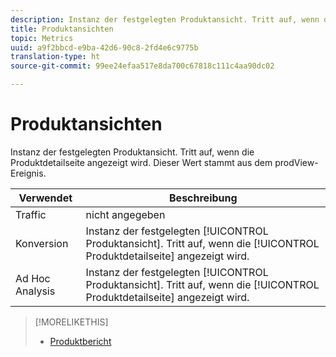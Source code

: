 ```yaml
---
description: Instanz der festgelegten Produktansicht. Tritt auf, wenn die Produktdetailseite angezeigt wird. Dieser Wert stammt aus dem prodView-Ereignis.
title: Produktansichten
topic: Metrics
uuid: a9f2bbcd-e9ba-42d6-90c8-2fd4e6c9775b
translation-type: ht
source-git-commit: 99ee24efaa517e8da700c67818c111c4aa90dc02

---
```



# Produktansichten

Instanz der festgelegten Produktansicht. Tritt auf, wenn die Produktdetailseite angezeigt wird. Dieser Wert stammt aus dem prodView-Ereignis.

| Verwendet | Beschreibung |
|---|---|
| Traffic | nicht angegeben |
| Konversion | Instanz der festgelegten [!UICONTROL Produktansicht]. Tritt auf, wenn die [!UICONTROL Produktdetailseite] angezeigt wird. |
| Ad Hoc Analysis | Instanz der festgelegten [!UICONTROL Produktansicht]. Tritt auf, wenn die [!UICONTROL Produktdetailseite] angezeigt wird. |

>[!MORELIKETHIS]
>
>* [Produktbericht](/help/components/c-variables/dimensionslist/reports-products.md)


